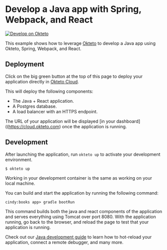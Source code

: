 # Develop a Java app with Spring, Webpack, and React

[![Develop on Okteto](https://okteto.com/develop-okteto.svg)](https://cloud.okteto.com/deploy?repository=java-gradle-webpack-react)

This example shows how to leverage [Okteto](https://github.com/okteto/okteto) to develop a Java app using Okteto, Spring, Webpack, and React.


## Deployment

Click on the big green button at the top of this page to deploy your application directly in [Okteto Cloud](https://cloud.okteto.com).

This will deploy the following components:
- The Java + React application.
- A Postgres database.
- A load balancer with an HTTPS endpoint.

The URL of your application will be displayed [in your dashboard]((https://cloud.okteto.com) once the application is running.

## Development

After launching the application, run `okteto up` to activate your development environment. 

```console
$ okteto up
```

Working in your development container is the same as working on your local machine. 

You can build and start the application by running the following command:

```console
cindy:books app> gradle bootRun
```

This command builds both the java and react components of the application and serves everything using Tomcat over port 8080.  With the application running, go back to the browser, and reload the page to test that your application is running.

Check out our [Java development guide](https://okteto.com/docs/samples/java) to learn how to hot-reload your application, connect a remote debugger, and many more.



